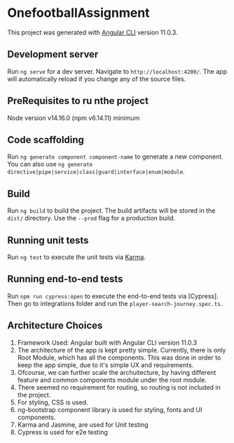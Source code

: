 # OnefootballAssignment

This project was generated with [Angular CLI](https://github.com/angular/angular-cli) version 11.0.3.

## Development server

Run `ng serve` for a dev server. Navigate to `http://localhost:4200/`. The app will automatically reload if you change any of the source files.

## PreRequisites to ru nthe project

Node version v14.16.0 (npm v6.14.11) minimum

## Code scaffolding

Run `ng generate component component-name` to generate a new component. You can also use `ng generate directive|pipe|service|class|guard|interface|enum|module`.

## Build

Run `ng build` to build the project. The build artifacts will be stored in the `dist/` directory. Use the `--prod` flag for a production build.

## Running unit tests

Run `ng test` to execute the unit tests via [Karma](https://karma-runner.github.io).

## Running end-to-end tests

Run `npm run cypress:open` to execute the end-to-end tests via [Cypress]. Then go to integrations folder and run the `player-search-journey.spec.ts`.

## Architecture Choices

1. Framework Used: Angular built with Angular CLI version 11.0.3
2. The architecture of the app is kept pretty simple. Currently, there is only Root Module, which has all the components. This was done in order to keep the app simple, due to it's simple UX and requirements.
3. Ofcourse, we can further scale the archuitecture, by having different feature and common components module under the root module.
4. There seemed no requirement for routing, so routing is not included in the project.
5. For styling, CSS is used.
6. ng-bootstrap component library is used for styling, fonts and UI components.
7. Karma and Jasmine, are used for Unit testing
8. Cypress is used for e2e testing

